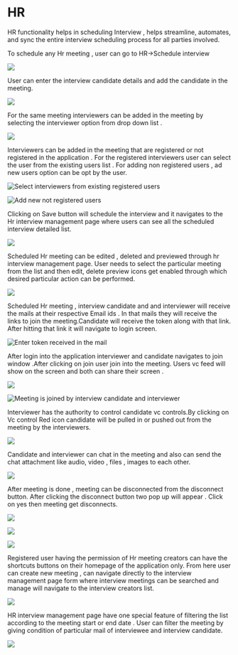 # HR

HR functionality helps in scheduling Interview , helps streamline, automates, and sync the entire interview scheduling process for all parties involved.

To schedule any Hr meeting , user can go to HR-&gt;Schedule interview

![](.gitbook/assets/interviewe-shcedule%20%281%29.PNG)

User can enter the interview candidate details and add the candidate in the meeting.

![](.gitbook/assets/interview-candidate-info.PNG)

For the same meeting interviewers can be added in the meeting by selecting the interviewer option from drop down list .

![](.gitbook/assets/interviewer-select.PNG)

Interviewers can be added in the meeting that are registered or not registered in the application . For the registered interviewers user can select the user from the existing users list . For adding non registered users , ad new users option can be opt by the user.

![Select interviewers from existing registered users](.gitbook/assets/choose-existing-users.PNG)

![Add new not registered users](.gitbook/assets/add-new-interviewer.PNG)

Clicking on Save button will schedule the interview and it navigates to the Hr interview management page where users can see all the scheduled interview detailed list.

![](.gitbook/assets/scheduled-intervie.PNG)

Scheduled Hr meeting can be edited , deleted and previewed through hr interview management page. User needs to select the particular meeting from the list and then edit, delete preview icons get enabled through which desired particular action can be performed.

![](.gitbook/assets/edit-delete-and-previewe-the-scheduled-interview.PNG)

Scheduled Hr meeting , interview candidate and and interviewer will receive the mails at their respective Email ids . In that mails they will receive the links to join the meeting.Candidate will receive the token along with that link. After hitting that link it will navigate to login screen.

![Enter token received in the mail](.gitbook/assets/join-mail-link-inetrview-candidate.PNG)

After login into the application interviewer and candidate navigates to join window .After clicking on join user join into the meeting. Users vc feed will show on the screen and both can share their screen .

![](.gitbook/assets/interviewer-join-window.PNG)

![Meeting is joined by interview candidate and interviewer](.gitbook/assets/interview-meeting-joined.PNG)

Interviewer has the authority to control candidate vc controls.By clicking on Vc control Red icon candidate will be pulled in or pushed out from the meeting by the interviewers.

![](.gitbook/assets/admin-panel-inetrviewer.PNG)

Candidate and interviewer can chat in the meeting and also can send the chat attachment like audio, video , files , images to each other.

![](.gitbook/assets/interview-messages-chat.png)

After meeting is done , meeting can be disconnected from the disconnect button. After clicking the disconnect button two pop up will appear . Click on yes then meeting get disconnects.

![](.gitbook/assets/disconnect-interview.png)

![](.gitbook/assets/interviewe-complete-pop-up.PNG)

![](.gitbook/assets/interviewe-complete-pop-up1.PNG)

Registered user having the permission of Hr meeting creators can have the shortcuts buttons on their homepage of the application only. From here user can create new meeting , can navigate directly to the interview management page form where interview meetings can be searched and manage will navigate to the interview creators list.

![](.gitbook/assets/hr-homepage.PNG)

HR interview management page have one special feature of filtering the list according to the meeting start or end date . User can filter the meeting by giving condition of particular mail of interviewee and interview candidate.

![](.gitbook/assets/filter-fiunctionality.PNG)

